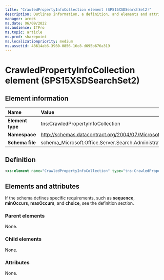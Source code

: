 ```yaml
---
title: "CrawledPropertyInfoCollection element (SPS15XSDSearchSet2)"
description: Outlines information, a definition, and elements and attributes for the CrawledPropertyInfoCollection element in Sharepoint.
manager: arnek
ms.date: 06/09/2022
ms.audience: ITPro
ms.topic: article
ms.prod: sharepoint
ms.localizationpriority: medium
ms.assetid: 48614ab6-3960-0856-16e8-d695b676a319
---
```


# CrawledPropertyInfoCollection element (SPS15XSDSearchSet2)

 
  
## Element information
|Name|Value|
|:-----|:-----|
|**Element type** |tns:CrawledPropertyInfoCollection   |
|**Namespace** |http://schemas.datacontract.org/2004/07/Microsoft.Office.Server.Search.Administration |
|**Schema file** |schema_Microsoft.Office.Server.Search.Administration.xsd |
   
## Definition

```XML
<xs:element name="CrawledPropertyInfoCollection" type="tns:CrawledPropertyInfoCollection"></xs:element>

```

## Elements and attributes

If the schema defines specific requirements, such as **sequence**, **minOccurs**, **maxOccurs**, and **choice**, see the definition section. 
  
### Parent elements

None.
  
### Child elements

None.
  
### Attributes

None.
  

